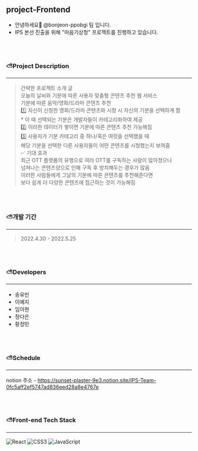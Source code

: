## project-Frontend

* 안녕하세요👋 @bonjeon-ppobgi 팀 입니다.
* IPS 본선 진출을 위해 "마음기상청" 프로젝트를 진행하고 있습니다.

<br><br>  
### ⛅️Project Description <hr/>
> 간략한 프로젝트 소개 글 <br>
오늘의 날씨와 기분에 따른 사용자 맞춤형 콘텐츠 추천 웹 서비스<br>
기분에 따른 음악/영화/드라마 콘텐츠 추천<br>
1️⃣ 자신이 신청한 영화/드라마 콘텐츠와 시청 시 자신의 기분을 선택하게 함<br>
     * 이 때 선택되는 기분은 개발자들이 카테고리화하여 제공<br>
2️⃣ 이러한 데이터가 쌓이면 기분에 따른 콘텐츠 추천 가능해짐<br>
3️⃣ 사용자가 기분 카테고리 중 하나/혹은 여럿을 선택했을 때 <br>
     해당 기분을 선택한 다른 사용자들이 어떤 콘텐츠를 시청했는지 보여줌<br>
✅ 기대 효과<br>
     최근 OTT 플랫폼의 유행으로 여러 OTT를 구독하는 사람이 많아졌으나<br>
     넘쳐나는 콘텐츠양으로 인해 구독 후 방치해두는 경우가 많음 <br>
     이러한 사람들에게 그날의 기분에 따른 콘텐츠를 추천해준다면<br>
     보다 쉽게 더 다양한 콘텐츠에 접근하는 것이 가능해짐<br>

<br><br>

### ⛅️개발 기간 <hr/>
> 2022.4.30 - 2022.5.25

<br><br>

### ⛅️Developers <hr/>
* 송유빈
* 이예지
* 임아현
* 정다은
* 황정민

<br><br>

### ⛅️Schedule <hr/>
notion 주소 - https://sunset-plaster-9e3.notion.site/IPS-Team-0fc5aff2ef5747ad836eed28a8e4767e

<br><br>

### ⛅️Front-end Tech Stack <hr/>
![React](https://img.shields.io/badge/react-%2320232a.svg?style=for-the-badge&logo=react&logoColor=%2361DAFB)
![CSS3](https://img.shields.io/badge/css3-%231572B6.svg?style=for-the-badge&logo=css3&logoColor=white)
![JavaScript](https://img.shields.io/badge/javascript-%23323330.svg?style=for-the-badge&logo=javascript&logoColor=%23F7DF1E)
